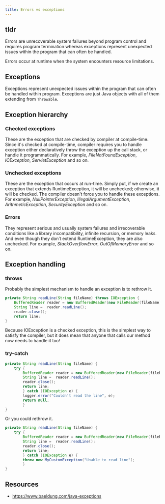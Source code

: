 ```yaml
---
title: Errors vs exceptions
---
```


## tldr
Errors are unrecoverable system failures beyond program control and requires program termination whereas exceptions
represent unexpected issues within the program that can often be handled.

Errors occur at runtime when the system encounters resource limitations. 

## Exceptions
Exceptions represent unexpected issues within the program that can often be handled within program. Exceptions are just
Java objects with all of them extending from `Throwable`.

## Exception hierarchy
### Checked exceptions
These are the exception that are checked by compiler at compile-time. Since it's checked at compile-time, compiler requires
you to handle exception either declaratively throw the exception up the call stack, or handle it programmatically. 
For example, *FileNotFoundException*, *IOException*, *ServletException* and so on.

### Unchecked exceptions
These are the exception that occurs at run-time. Simply put, if we create an exception that extends RuntimeException,
it will be unchecked; otherwise, it will be checked. The compiler doesn't force you to handle these exceptions.
For example, *NullPointerException*, *IllegalArgumentException*, *ArithmeticException*, *SecurityException* and so on.

### Errors
They represent serious and usually system failures and irrecoverable conditions like a library incompatibility, infinite
recursion, or memory leaks. And even though they don’t extend RuntimeException, they are also unchecked.
For example, *StackOverflowError*, *OutOfMemoryError* and so on.

## Exception handling
### throws
Probably the simplest mechanism to handle an exception is to rethrow it.
```java
private String readLine(String fileName) throws IOException {
    BufferedReader reader = new BufferedReader(new FileReader(fileName));
    String line =  reader.readLine();
    reader.close();
    return line;
}
```
Because IOException is a checked exception, this is the simplest way to satisfy the compiler, but it does 
mean that anyone that calls our method now needs to handle it too!

### try-catch
```java
private String readLine(String fileName) {
    try {
        BufferedReader reader = new BufferedReader(new FileReader(fileName));
        String line =  reader.readLine();
        reader.close();
        return line;
		} catch (IOException e) {
        logger.error("Couldn't read the line", e);
        return null;
		}
}
```

Or you could rethrow it.
```java
private String readLine(String fileName) {
    try {
        BufferedReader reader = new BufferedReader(new FileReader(fileName));
        String line =  reader.readLine();
        reader.close();
        return line;
		} catch (IOException e) {
        throw new MyCustomException("Unable to read line");
		}
}
```

## Resources
- https://www.baeldung.com/java-exceptions
